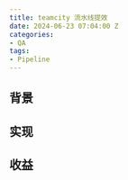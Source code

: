 ```yaml
---
title: teamcity 流水线提效
date: 2024-06-23 07:04:00 Z
categories:
- QA
tags:
- Pipeline
---
```


## 背景

## 实现

## 收益
